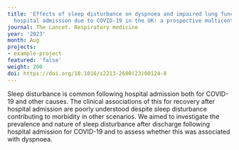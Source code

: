 ```yaml
---
title: 'Effects of sleep disturbance on dyspnoea and impaired lung function following
  hospital admission due to COVID-19 in the UK: a prospective multicentre cohort study.'
journal: The Lancet. Respiratory medicine
year: '2023'
month: Aug
projects:
- example-project
featured: 'false'
weight: 200
doi: https://doi.org/10.1016/s2213-2600(23)00124-8
---
```


Sleep disturbance is common following hospital admission both for COVID-19 and other causes. The clinical associations of this for recovery after hospital admission are poorly understood despite sleep disturbance contributing to morbidity in other scenarios. We aimed to investigate the prevalence and nature of sleep disturbance after discharge following hospital admission for COVID-19 and to assess whether this was associated with dyspnoea.